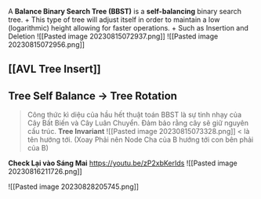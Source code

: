 


A **Balance Binary Search Tree (BBST)** is a **self-balancing** binary search tree. 
	+ This type of tree will adjust itself in order to maintain a low (logarithmic) height allowing for faster operations. 
	+ Such as Insertion and Deletion
![[Pasted image 20230815072937.png]]
![[Pasted image 20230815072956.png]]

## [[AVL Tree Insert]]
## Tree Self Balance -> Tree Rotation 
> Công thức kì diệu của hầu hết thuật toán BBST là sự tinh nhạy của Cây Bất Biến và Cây Luân Chuyển.
> 	Đảm bảo rằng cây sẽ giữ nguyên cấu trúc.
**Tree Invariant**
![[Pasted image 20230815073328.png]]
< là tên hướng tới.
(Xoay Phải nên Node Cha của B hướng tới con bên phải của B)


**Check Lại vào Sáng Mai**
https://youtu.be/zP2xbKerIds
![[Pasted image 20230816211726.png]]


![[Pasted image 20230828205745.png]]